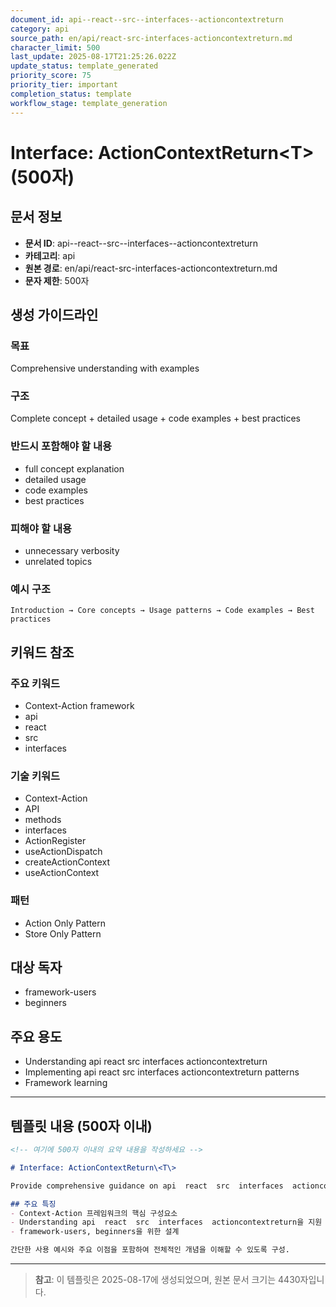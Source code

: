 ```yaml
---
document_id: api--react--src--interfaces--actioncontextreturn
category: api
source_path: en/api/react-src-interfaces-actioncontextreturn.md
character_limit: 500
last_update: 2025-08-17T21:25:26.022Z
update_status: template_generated
priority_score: 75
priority_tier: important
completion_status: template
workflow_stage: template_generation
---
```


# Interface: ActionContextReturn\<T\> (500자)

## 문서 정보
- **문서 ID**: api--react--src--interfaces--actioncontextreturn
- **카테고리**: api
- **원본 경로**: en/api/react-src-interfaces-actioncontextreturn.md
- **문자 제한**: 500자

## 생성 가이드라인

### 목표
Comprehensive understanding with examples

### 구조
Complete concept + detailed usage + code examples + best practices

### 반드시 포함해야 할 내용
- full concept explanation
- detailed usage
- code examples
- best practices

### 피해야 할 내용  
- unnecessary verbosity
- unrelated topics

### 예시 구조
```
Introduction → Core concepts → Usage patterns → Code examples → Best practices
```

## 키워드 참조

### 주요 키워드
- Context-Action framework
- api
- react
- src
- interfaces

### 기술 키워드
- Context-Action
- API
- methods
- interfaces
- ActionRegister
- useActionDispatch
- createActionContext
- useActionContext

### 패턴
- Action Only Pattern
- Store Only Pattern

## 대상 독자
- framework-users
- beginners

## 주요 용도
- Understanding api  react  src  interfaces  actioncontextreturn
- Implementing api  react  src  interfaces  actioncontextreturn patterns
- Framework learning

---

## 템플릿 내용 (500자 이내)

```markdown
<!-- 여기에 500자 이내의 요약 내용을 작성하세요 -->

# Interface: ActionContextReturn\<T\>

Provide comprehensive guidance on api  react  src  interfaces  actioncontextreturn

## 주요 특징
- Context-Action 프레임워크의 핵심 구성요소
- Understanding api  react  src  interfaces  actioncontextreturn을 지원
- framework-users, beginners을 위한 설계

간단한 사용 예시와 주요 이점을 포함하여 전체적인 개념을 이해할 수 있도록 구성.
```

---

> **참고**: 이 템플릿은 2025-08-17에 생성되었으며, 
> 원본 문서 크기는 4430자입니다.
